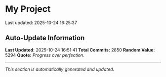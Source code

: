 # My Project


Last updated: 2025-10-24 16:25:37









































































































































































































































































































































































































































































































































































































































































































































































































































































































































































































































































































































































































































































































































































































































































































































































































































































































































































































































































































































































































































































































































































































































































































































































































































































































































































































































































































































































































































































































































































































































































































































































































































































































































































## Auto-Update Information

**Last Updated:** 2025-10-24 16:51:41
**Total Commits:** 2850
**Random Value:** 5294
**Quote:** _Progress over perfection._

---
_This section is automatically generated and updated._